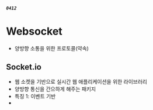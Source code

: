 ##### `0412`

# Websocket
* 양방향 소통을 위한 프로토콜(약속)


## Socket.io
* 웹 소켓을 기반으로 실시간 웹 애플리케이션을 위한 라이브러리
* 양방향 통신을 간으하게 해주는 패키지
* 특징 1: 이벤트 기반
* 
